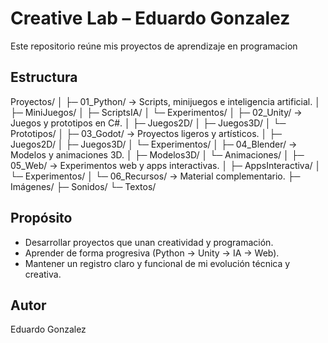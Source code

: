 # Creative Lab – Eduardo Gonzalez

Este repositorio reúne mis proyectos de aprendizaje en programacion 

## Estructura

Proyectos/
│
├─ 01_Python/ → Scripts, minijuegos e inteligencia artificial.
│ ├─ MiniJuegos/
│ ├─ ScriptsIA/
│ └─ Experimentos/
│
├─ 02_Unity/ → Juegos y prototipos en C#.
│ ├─ Juegos2D/
│ ├─ Juegos3D/
│ └─ Prototipos/
│
├─ 03_Godot/ → Proyectos ligeros y artísticos.
│ ├─ Juegos2D/
│ ├─ Juegos3D/
│ └─ Experimentos/
│
├─ 04_Blender/ → Modelos y animaciones 3D.
│ ├─ Modelos3D/
│ └─ Animaciones/
│
├─ 05_Web/ → Experimentos web y apps interactivas.
│ ├─ AppsInteractiva/
│ └─ Experimentos/
│
└─ 06_Recursos/ → Material complementario.
├─ Imágenes/
├─ Sonidos/
└─ Textos/

## Propósito

- Desarrollar proyectos que unan creatividad y programación.  
- Aprender de forma progresiva (Python → Unity → IA → Web).  
- Mantener un registro claro y funcional de mi evolución técnica y creativa.  

## Autor

Eduardo Gonzalez 
